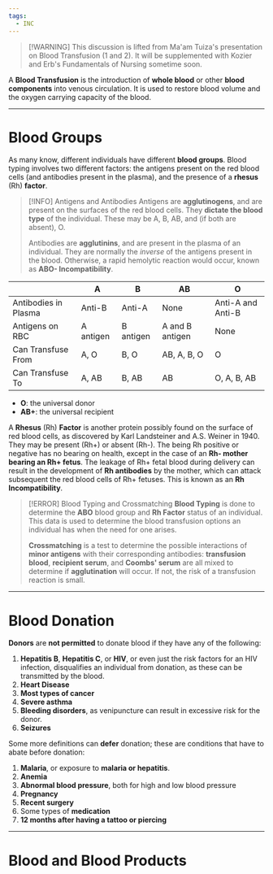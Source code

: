 ```yaml
---
tags:
  - INC
---
```

>[!WARNING] This discussion is lifted from Ma'am Tuiza's presentation on Blood Transfusion (1 and 2). It will be supplemented with Kozier and Erb's Fundamentals of Nursing sometime soon.

A **Blood Transfusion** is the introduction of **whole blood** or other **blood components** into venous circulation. It is used to restore blood volume and the oxygen carrying capacity of the blood.
___
# Blood Groups
As many know, different individuals have different **blood groups**. Blood typing involves two different factors: the antigens present on the red blood cells (and antibodies present in the plasma), and the presence of a **rhesus** (Rh) **factor**.
>[!INFO] Antigens and Antibodies
>Antigens are **agglutinogens**, and are present on the surfaces of the red blood cells. They **dictate the blood type** of the individual. These may be A, B, AB, and (if both are absent), O.
>
>Antibodies are **agglutinins**, and are present in the plasma of an individual. They are normally the *inverse* of the antigens present in the blood. Otherwise, a rapid hemolytic reaction would occur, known as **ABO- Incompatibility**.

|                      | A         | B         | AB              | O                 |
| -------------------- | --------- | --------- | --------------- | ----------------- |
| Antibodies in Plasma | Anti-B    | Anti-A    | None            | Anti-A and Anti-B |
| Antigens on RBC      | A antigen | B antigen | A and B antigen | None              |
| Can Transfuse From   | A, O      | B, O      | AB, A, B, O     | O                 |
| Can Transfuse To     | A, AB     | B, AB     | AB              | O, A, B, AB       |
- **O**: the universal donor
- **AB+**: the universal recipient

A **Rhesus** (Rh) **Factor** is another protein possibly found on the surface of red blood cells, as discovered by Karl Landsteiner and A.S. Weiner in 1940. They may be present (Rh+) or absent (Rh-). The being Rh positive or negative has no bearing on health, except in the case of an **Rh- mother bearing an Rh+ fetus**. The leakage of Rh+ fetal blood during delivery can result in the development of **Rh antibodies** by the mother, which can attack subsequent the red blood cells of Rh+ fetuses. This is known as an **Rh Incompatibility**.

>[!ERROR] Blood Typing and Crossmatching
>**Blood Typing** is done to determine the **ABO** blood group and **Rh Factor** status of an individual. This data is used to determine the blood transfusion options an individual has when the need for one arises.
>
>**Crossmatching** is a test to determine the possible interactions of **minor antigens** with their corresponding antibodies: **transfusion blood**, **recipient serum**, and **Coombs' serum** are all mixed to determine if **agglutination** will occur. If not, the risk of a transfusion reaction is small.
___
# Blood Donation
**Donors** are **not permitted** to donate blood if they have any of the following:
1. **Hepatitis B**, **Hepatitis C**, or **HIV**, or even just the risk factors for an HIV infection, disqualifies an individual from donation, as these can be transmitted by the blood.
2. **Heart Disease**
3. **Most types of cancer**
4. **Severe asthma**
5. **Bleeding disorders**, as venipuncture can result in excessive risk for the donor.
6. **Seizures**

Some more definitions can **defer** donation; these are conditions that have to abate before donation:
1. **Malaria**, or exposure to **malaria or hepatitis**.
2. **Anemia**
3. **Abnormal blood pressure**, both for high and low blood pressure
4. **Pregnancy**
5. **Recent surgery**
6. Some types of **medication**
7. **12 months after having a tattoo or piercing**
___
# Blood and Blood Products